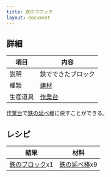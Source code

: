 ```yaml
---
title: 鉄のブロック
layout: document
---
```

## 詳細

|項目|内容|
|---|---|
|説明|鉄でできたブロック|
|種類|[建材](建材)|
|生産道具|[作業台](作業台)|

[作業台](作業台)で[鉄の延べ棒](鉄の延べ棒)に戻すことができる。

## レシピ

|結果|材料|
|---|---|
|[鉄のブロック](鉄のブロック)x1|[鉄の延べ棒](鉄の延べ棒)x9|

